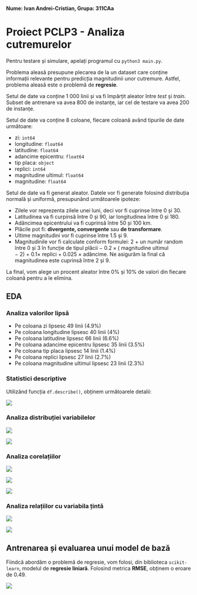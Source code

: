 #### Nume: Ivan Andrei-Cristian, Grupa: 311CAa

# Proiect PCLP3 - Analiza cutremurelor

Pentru testare și simulare, apelați programul cu `python3 main.py`.

Problema aleasă presupune plecarea de la un dataset care conține informații relevante pentru predicția magnitudinii unor cutremure. Astfel, problema aleasă este o problemă de **regresie**.

Setul de date va conține $1 \ 000$ linii și va fi împărțit aleator între _test_ și _train_. Subset de antrenare va avea $800$ de instanțe, iar cel de testare va avea $200$ de instanțe.

Setul de date va conține $8$ coloane, fiecare coloană având tipurile de date următoare:

* zi: `int64`
* longitudine: `float64`
* latitudine: `float64`
* adancime epicentru: `float64`
* tip placa: `object`
* replici: `int64`
* magnitudine ultimul: `float64`
* magnitudine: `float64`

Setul de date va fi generat aleator. Datele vor fi generate folosind distribuția normală și uniformă, presupunând următoarele ipoteze:

* Zilele vor reprezenta zilele unei luni, deci vor fi cuprinse între $0$ și $30$.
* Latitudinea va fi curpinsă între $0$ și $90$, iar longitudinea între $0$ și $180$.
* Adâncimea epicentrului va fi cuprinsă între $50$ și $100$ km.
* Plăcile pot fi: **divergente, convergente** sau **de transformare**.
* Ultime magnitudini vor fi cuprinse între $1.5$ și $9$.
* Magnitudinile vor fi calculate conform formulei: $2 \ +$ un număr random între $0$ și $3$ în funcție de tipul plăcii $- \ 0.2 \times ($ magnitudine ultimul $- \  2) \ + \ 0.1 \times$ replici $+ \ 0.025$ × adâncime. Ne asigurăm la final că magnitudinea este cuprinsă între $2$ și $9$.

La final, vom alege un procent aleator între $0\%$ și $10\%$ de valori din fiecare coloană pentru a le elimina.

## EDA

### Analiza valorilor lipsă

* Pe coloana zi lipsesc $49$ linii ($4.9\%$)
* Pe coloana longitudine lipsesc $40$ linii ($4\%$)
* Pe coloana latitudine lipsesc $66$ linii ($6.6\%$)
* Pe coloana adancime epicentru lipsesc $35$ linii ($3.5\%$)
* Pe coloana tip placa lipsesc $14$ linii ($1.4\%$)
* Pe coloana replici lipsesc $27$ linii ($2.7\%$)
* Pe coloana  magnitudine ultimul lipsesc $23$ linii ($2.3\%$)

### Statistici descriptive

Utilizând funcția `df.describe()`, obținem următoarele detalii:

![](Date/grafice/describe.png)

### Analiza distribuției variabilelor

![](Date/grafice/countplot.png)

![](Date/grafice/histograme.png)

### Analiza corelațiilor

![](Date/grafice/zi_replici.png)

![](Date/grafice/ult_magnitudine_placa.png)

![](Date/grafice/matrice_corelatie.png)

### Analiza relațiilor cu variabila țintă

![](Date/grafice/violin_plot.png)

![](Date/grafice/coordonate.png)

## Antrenarea și evaluarea unui model de bază

Fiindcă abordăm o problemă de regresie, vom folosi, din biblioteca `scikit-learn`, modelul de **regresie liniară**. Folosind metrica **RMSE**, obținem o eroare de $0.49$.

![](Date/grafice/predictii.png)
